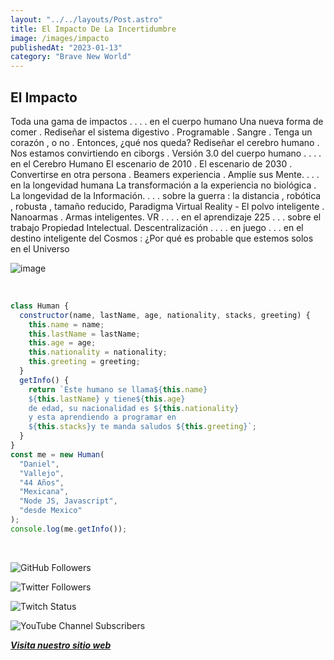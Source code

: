 ```yaml
---
layout: "../../layouts/Post.astro"
title: El Impacto De La Incertidumbre
image: /images/impacto
publishedAt: "2023-01-13"
category: "Brave New World"
---
```


## El Impacto

Toda una gama de impactos .
. . . en el cuerpo humano
Una nueva forma de comer .
Rediseñar el sistema digestivo .
Programable . Sangre .
Tenga un corazón , o no .
Entonces, ¿qué nos queda?
Rediseñar el cerebro humano .
Nos estamos convirtiendo en ciborgs .
Versión 3.0 del cuerpo humano .
. . . en el Cerebro Humano
El escenario de 2010 .
El escenario de 2030 .
Convertirse en otra persona . Beamers
experiencia . Amplíe sus Mente.
. . . en la longevidad humana
La transformación a la experiencia no biológica .
La longevidad de la Información.
. . . sobre la guerra : la distancia , robótica , robusta , tamaño reducido,
Paradigma
Virtual Reality -
El polvo inteligente .
Nanoarmas .
Armas inteligentes.
VR .
. . . en el aprendizaje 225
. . . sobre el trabajo
Propiedad Intelectual.
Descentralización .
. . . en juego
. . . en el destino inteligente del Cosmos : ¿Por qué es probable que estemos solos en
el Universo

![image](https://c4.wallpaperflare.com/wallpaper/39/346/426/digital-art-men-city-futuristic-night-hd-wallpaper-preview.jpg)

<br/>

```js
class Human {
  constructor(name, lastName, age, nationality, stacks, greeting) {
    this.name = name;
    this.lastName = lastName;
    this.age = age;
    this.nationality = nationality;
    this.greeting = greeting;
  }
  getInfo() {
    return `Este humano se llama${this.name}
    ${this.lastName} y tiene${this.age}
    de edad, su nacionalidad es ${this.nationality}
    y esta aprendiendo a programar en 
    ${this.stacks}y te manda saludos ${this.greeting}`;
  }
}
const me = new Human(
  "Daniel",
  "Vallejo",
  "44 Años",
  "Mexicana",
  "Node JS, Javascript",
  "desde Mexico"
);
console.log(me.getInfo());
```

<br/>

![GitHub Followers](https://img.shields.io/github/followers/DanyVeneno?style=social)

![Twitter Followers](https://img.shields.io/twitter/follow/venenodigital?style=social)

![Twitch Status](https://img.shields.io/twitch/status/yehiibhii?style=social)

![YouTube Channel Subscribers](https://img.shields.io/youtube/channel/subscribers/UC8UhdMAKJX56O2PY8kzBIlw?style=social)

[**_Visita nuestro sitio web_**](https://juanitovenenoestudio.netlify.app/)
